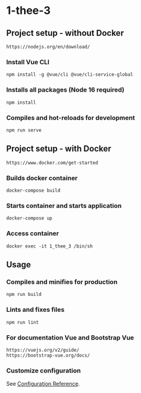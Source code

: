 # 1-thee-3


## Project setup - without Docker
```
https://nodejs.org/en/download/
```

### Install Vue CLI
```
npm install -g @vue/cli @vue/cli-service-global
```

### Installs all packages (Node 16 required)
```
npm install
```

### Compiles and hot-reloads for development
```
npm run serve
```


## Project setup - with Docker
```
https://www.docker.com/get-started
```

### Builds docker container
```
docker-compose build
```

### Starts container and starts application
```
docker-compose up
```

### Access container
```
docker exec -it 1_thee_3 /bin/sh
```

## Usage

### Compiles and minifies for production
```
npm run build
```

### Lints and fixes files
```
npm run lint
```

### For documentation Vue and Bootstrap Vue
```
https://vuejs.org/v2/guide/
https://bootstrap-vue.org/docs/
```

### Customize configuration
See [Configuration Reference](https://cli.vuejs.org/config/).
